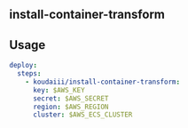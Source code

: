 install-container-transform
---



Usage
---

```wercker.yml
deploy:
  steps:
    - koudaiii/install-container-transform:
      key: $AWS_KEY
      secret: $AWS_SECRET
      region: $AWS_REGION
      cluster: $AWS_ECS_CLUSTER
```
